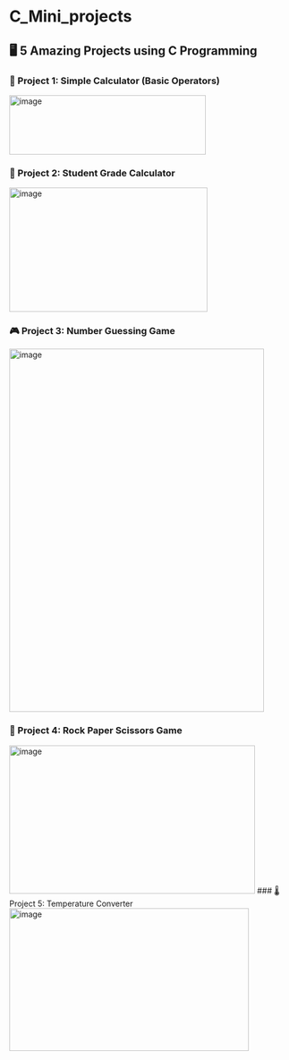 # C_Mini_projects
## 🖥️ 5 Amazing Projects using C Programming
### 🎯 Project 1: Simple Calculator (Basic Operators)
<img width="351" height="106" alt="image" src="https://github.com/user-attachments/assets/6b8c343e-7ab4-474f-a5e9-ada976dbf3a1" />

### 📘 Project 2: Student Grade Calculator
<img width="354" height="222" alt="image" src="https://github.com/user-attachments/assets/71d04547-6a22-4429-9873-ad36f1915919" />

### 🎮 Project 3: Number Guessing Game
<img width="455" height="649" alt="image" src="https://github.com/user-attachments/assets/7d2ae2c0-f0e6-4abe-ac8c-badeb5f58050" />

### 🧩 Project 4: Rock Paper Scissors Game
<img width="439" height="265" alt="image" src="https://github.com/user-attachments/assets/926b54c9-9c1b-4ef3-be1b-ea426395b5e9" />
### 🌡️ Project 5: Temperature Converter
<img width="428" height="255" alt="image" src="https://github.com/user-attachments/assets/40c7ce9d-4a8a-4ec5-ada0-68e088c9aa35" />

